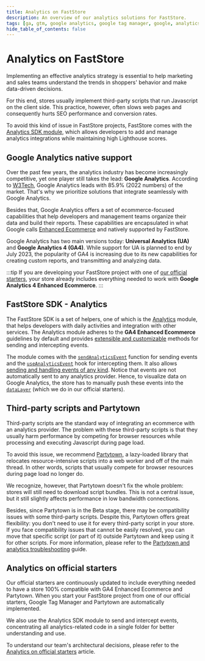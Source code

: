 ```yaml
---
title: Analytics on FastStore
description: An overview of our analytics solutions for FastStore.
tags: [ga, gtm, google analytics, google tag manager, google, analytics, sdk, faststore]
hide_table_of_contents: false
---
```


# Analytics on FastStore

Implementing an effective analytics strategy is essential to help marketing and sales teams understand the trends in shoppers' behavior and make data-driven decisions.

For this end, stores usually implement third-party scripts that run Javascript on the client side. This practice, however, often slows web pages and consequently hurts SEO performance and conversion rates. 

To avoid this kind of issue in FastStore projects, FastStore comes with the [Analytics SDK module](/reference/sdk/analytics), which allows developers to add and manage analytics integrations while maintaining high Lighthouse scores.

## Google Analytics native support

Over the past few years, the analytics industry has become increasingly competitive, yet one player still takes the lead: **Google Analytics**. According to [W3Tech](https://w3techs.com/technologies/history_overview/traffic_analysis/ms/y), Google Analytics leads with 85.9% (2022 numbers) of the market. That's why we prioritize solutions that integrate seamlessly with Google Analytics.

Besides that, Google Analytics offers a set of ecommerce-focused capabilities that help developers and management teams organize their data and build their reports. These capabilities are encapsulated in what Google calls [Enhanced Ecommerce](https://developers.google.com/tag-manager/enhanced-ecommerce) and natively supported by FastStore.

Google Analytics has two main versions today: **Universal Analytics (UA)** and **Google Analytics 4 (GA4)**. While support for UA is planned to end by July 2023, the popularity of GA4 is increasing due to its new capabilities for creating custom reports, and transmitting and analyzing data. 

:::tip
If you are developing your FastStore project with one of [our official starters](/starters), your store already includes everything needed to work with **Google Analytics 4 Enhanced Ecommerce**.
:::

## FastStore SDK - Analytics

The FastStore SDK is a set of helpers, one of which is the [Analytics](/reference/sdk/analytics) module, that helps developers with daily activities and integration with other services. The Analytics module adheres to the **GA4 Enhanced Ecommerce** guidelines by default and provides [extensible and customizable](/reference/sdk/analytics/how-to-extend-types) methods for sending and intercepting events.

The module comes with the [`sendAnalyticsEvent`](/reference/sdk/analytics/sendAnalyticsEvent) function for sending events and the [`useAnalyticsEvent`](/reference/sdk/analytics/useAnalyticsEvent) hook for intercepting them. It also allows [sending and handling events of any kind](/reference/sdk/analytics/how-to-send-custom-events). Notice that events are not automatically sent to any analytics provider. Hence, to visualize data on Google Analytics, the store has to manually push these events into the [`dataLayer`](https://support.google.com/tagmanager/answer/6164391?hl=en#:~:text=A%20data%20layer%20is%20a,developer%20documentation%20for%20more%20information.) (which we do in our official starters).

## Third-party scripts and Partytown

Third-party scripts are the standard way of integrating an ecommerce with an analytics provider. The problem with these third-party scripts is that they usually harm performance by competing for browser resources while processing and executing Javascript during page load.

To avoid this issue, we recommend [Partytown](https://partytown.builder.io/), a lazy-loaded library that relocates resource-intensive scripts into a web worker and off of the main thread. In other words, scripts that usually compete for browser resources during page load no longer do.

We recognize, however, that Partytown doesn't fix the whole problem: stores will still need to download script bundles. This is not a central issue, but it still slightly affects performance in low bandwidth connections. 

Besides, since Partytown is in the Beta stage, there may be compatibility issues with some third-party scripts. Despite this, Partytown offers great flexibility: you don't need to use it for every third-party script in your store. If you face compatibility issues that cannot be easily resolved, you can move that specific script (or part of it) outside Partytown and keep using it for other scripts. For more information, please refer to the [Partytown and analytics troubleshooting](/how-to-guides/troubleshooting/analytics-and-partytown) guide. 

## Analytics on official starters

Our official starters are continuously updated to include everything needed to have a store 100% compatible with GA4 Enhanced Ecommerce and Partytown. When you start your FastStore project from one of our official starters, Google Tag Manager and Partytown are automatically implemented.

We also use the Analytics SDK module to send and intercept events, concentrating all analytics-related code in a single folder for better understanding and use.

To understand our team's architectural decisions, please refer to the [Analytics on official starters](/conceptual-guides/analytics-on-official-starters) article.